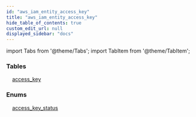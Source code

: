 ```yaml
---
id: "aws_iam_entity_access_key"
title: "aws_iam_entity_access_key"
hide_table_of_contents: true
custom_edit_url: null
displayed_sidebar: "docs"
---
```


import Tabs from '@theme/Tabs';
import TabItem from '@theme/TabItem';

<Tabs queryString="view">
  <TabItem value="components" label="Components" default>

### Tables

    [access_key](../../aws/tables/aws_iam_entity_access_key.AccessKey)

### Enums
    [access_key_status](../../aws/enums/aws_iam_entity_access_key.accessKeyStatusEnum)

</TabItem>
  <TabItem value="code-examples" label="Code examples">

</TabItem>
</Tabs>
